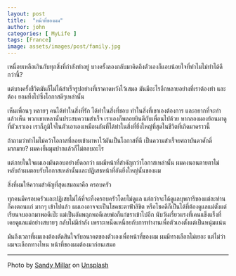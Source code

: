 ```yaml
---
layout: post
title:  "หน้าที่ของผม"
author: john
categories: [ MyLife ]
tags: [France]
image: assets/images/post/family.jpg
---
```


เหนื่อยเหลือเกินกับทุกสิ่งที่กำลังทำอยู่ บางครั้งลองกลับมาคิดถึงตัวเองก็แอบน้อยใจที่ทำไมไม่ทำได้ดีกว่านี้?

แต่บางครั้งชีวิตมันก็ไม่ได้สำเร็จรูปอย่างที่เราคาดหวังไว้เสมอ มันมีอะไรอีกหลายอย่างที่เราต้องทำ และต้อง ยอมทิ้งไปซึ่งโอกาสดีๆเหล่านั้น

เห็นเพื่อนๆ หลายๆ คนได้ทำในสิ่งที่รัก ได้ทำในสิ่งที่ชอบ ทำในสิ่งที่เขาเองต้องการ และอยากที่จะทำ แล้วเห็น พวกเขาเหลานั้นประสบความสำเร็จ เราเองก็พลอยยินดีกับเพื่อนไปด้วย หากลองมองย้อนมาดูที่ตัวเราเอง เราก็ภูมิใจในตัวเอาเองเหมือนกันที่ได้ทำในสิ่งที่ยิ่งใหญ่ที่สุดในชีวิตที่เกิดมาคราวนี้

ถ้าถามว่าทำไมไม่คว้าโอกาสที่ลอยเข้ามาหาไว้มันเป็นโอกาสที่ดี เป็นความสำเร็จยศถาบันดาศักดิ์มากมาย? ผมคงยิ้มมุมปากแล้วก็ไม่ตอบอะไร

แต่ภายในใจผมเองมันตอบอย่างยืดอกว่า ผมมีหน้าที่สำคัญกว่าโอกาสเหล่านั้น ผมคงนอนตายตาไม่หลับถ้าผมตอบรับโอกาสเหล่านั้นและปฏิเสธหน้าที่อันยิ่งใหญ่นั้นของผม

สิ่งที่ผมให้ความสำคัญที่สุดเสมอมาคือ ครอบครัว

ทุกคนมีครอบครัวและปฏิเสธไม่ได้ที่จะทิ้งครอบครัวโดยไม่ดูแล แต่กว่าจะได้ดูแลบุพการีของแต่ละท่านก็คงตอนแก่ มากๆ เข้าไปแล้ว ผมเองอาจจะเป็นโชคชะตาฟ้าลิขิต หรือโชคดีก็เป็นได้ที่ต้องดูแลแม่ตั้งแต่เรียนจบออกมาพอดีเป๊ะ แม่เป็นอัมพฤกพอดีเลยพ่อก็แก่ชราเข้าไปอีก นับวันเรี่ยวแรงที่เคนแข็งแร็งที่เคยดูแลแม่อย่างสบายๆ กลับไม่มีกำลัง เพราะเหน็ดเหนื่อยกับการทำงานเพื่อตัวเองตั้งแต่เป็นหนุ่มแน่น

มันถึงเวลาที่ผมเองต้องตัดสินใจกับอนาคตของตัวเองเพื่อหน้าที่ของผม ผมมีทางเลือกไม่เยอะ แต่ไม่ว่าผมจะเลือกทางไหน หน้าที่ของผมต้องมาก่อนเสมอ

---

<span>Photo by <a href="https://unsplash.com/@sandym10?utm_source=unsplash&amp;utm_medium=referral&amp;utm_content=creditCopyText">Sandy Millar</a> on <a href="https://unsplash.com/s/photos/family?utm_source=unsplash&amp;utm_medium=referral&amp;utm_content=creditCopyText">Unsplash</a></span>